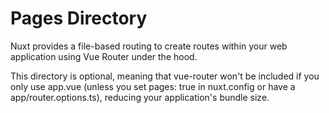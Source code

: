 # Pages Directory

Nuxt provides a file-based routing to create routes within your web application using Vue Router
under the hood.

This directory is optional, meaning that vue-router won't be included if you only use app.vue
(unless you set pages: true in nuxt.config or have a app/router.options.ts), reducing your
application's bundle size.
